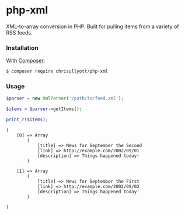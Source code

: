 # php-xml

XML-to-array conversion in PHP. Built for pulling items from a variety of RSS feeds.

### Installation

With [Composer](https://getcomposer.org/):

```bash
$ composer require chrisullyott/php-xml
```

### Usage

```php
$parser = new XmlParser('/path/to/feed.xml');

$items = $parser->getItems();

print_r($items);
```

```
(
    [0] => Array
        (
            [title] => News for September the Second
            [link] => http://example.com/2002/09/01
            [description] => Things happened today!
        )

    [1] => Array
        (
            [title] => News for September the First
            [link] => http://example.com/2002/09/02
            [description] => Things happened today!
        )

)
```
